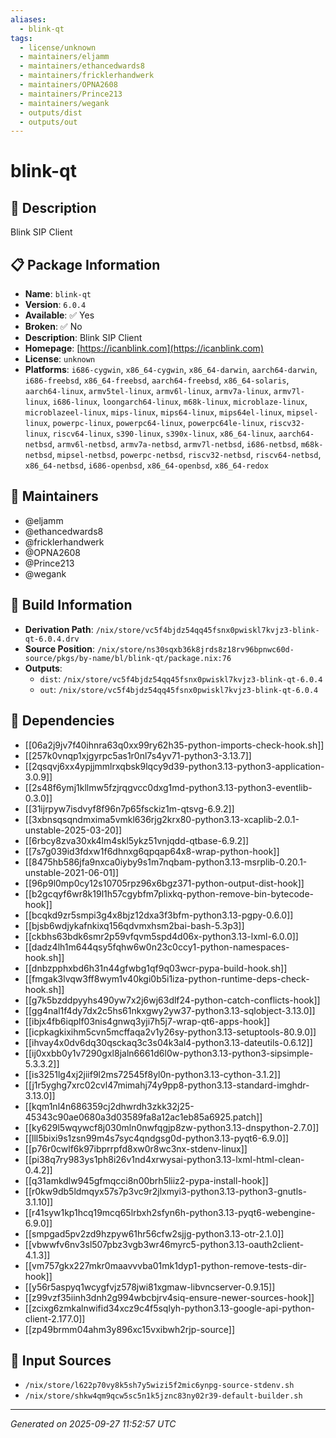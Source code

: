 ```yaml
---
aliases:
  - blink-qt
tags:
  - license/unknown
  - maintainers/eljamm
  - maintainers/ethancedwards8
  - maintainers/fricklerhandwerk
  - maintainers/OPNA2608
  - maintainers/Prince213
  - maintainers/wegank
  - outputs/dist
  - outputs/out
---
```


# blink-qt

## 📝 Description

Blink SIP Client

## 📋 Package Information

- **Name**: `blink-qt`
- **Version**: `6.0.4`
- **Available**: ✅ Yes
- **Broken**: ✅ No
- **Description**: Blink SIP Client
- **Homepage**: [https://icanblink.com](https://icanblink.com)
- **License**: `unknown`
- **Platforms**: `i686-cygwin`, `x86_64-cygwin`, `x86_64-darwin`, `aarch64-darwin`, `i686-freebsd`, `x86_64-freebsd`, `aarch64-freebsd`, `x86_64-solaris`, `aarch64-linux`, `armv5tel-linux`, `armv6l-linux`, `armv7a-linux`, `armv7l-linux`, `i686-linux`, `loongarch64-linux`, `m68k-linux`, `microblaze-linux`, `microblazeel-linux`, `mips-linux`, `mips64-linux`, `mips64el-linux`, `mipsel-linux`, `powerpc-linux`, `powerpc64-linux`, `powerpc64le-linux`, `riscv32-linux`, `riscv64-linux`, `s390-linux`, `s390x-linux`, `x86_64-linux`, `aarch64-netbsd`, `armv6l-netbsd`, `armv7a-netbsd`, `armv7l-netbsd`, `i686-netbsd`, `m68k-netbsd`, `mipsel-netbsd`, `powerpc-netbsd`, `riscv32-netbsd`, `riscv64-netbsd`, `x86_64-netbsd`, `i686-openbsd`, `x86_64-openbsd`, `x86_64-redox`
## 👥 Maintainers

- @eljamm
- @ethancedwards8
- @fricklerhandwerk
- @OPNA2608
- @Prince213
- @wegank


## 🔧 Build Information

- **Derivation Path**: `/nix/store/vc5f4bjdz54qq45fsnx0pwiskl7kvjz3-blink-qt-6.0.4.drv`
- **Source Position**: `/nix/store/ns30sqxb36k8jrds8z18rv96bpnwc60d-source/pkgs/by-name/bl/blink-qt/package.nix:76`
- **Outputs**:
  - `dist`:  `/nix/store/vc5f4bjdz54qq45fsnx0pwiskl7kvjz3-blink-qt-6.0.4`
  - `out`:  `/nix/store/vc5f4bjdz54qq45fsnx0pwiskl7kvjz3-blink-qt-6.0.4`

## 🔗 Dependencies

- [[06a2j9jv7f40ihnra63q0xx99ry62h35-python-imports-check-hook.sh]]
- [[257k0vnqp1xjgyrpc5as1r0nl7s4yv71-python3-3.13.7]]
- [[2qsqvj6xx4ypjjmmlrxqbsk9lqcy9d39-python3.13-python3-application-3.0.9]]
- [[2s48f6ymj1kllmw5fzjrqgvcc0dxg1md-python3.13-python3-eventlib-0.3.0]]
- [[31ijrpyw7isdvyf8f96n7p65fsckiz1m-qtsvg-6.9.2]]
- [[3xbnsqsqndmxima5vmkl636rjg2krx80-python3.13-xcaplib-2.0.1-unstable-2025-03-20]]
- [[6rbcy8zva30xk4lm4skl5ykz51vnjqdd-qtbase-6.9.2]]
- [[7s7g039id3fdxw1f6dhnxg6qpqap64x8-wrap-python-hook]]
- [[8475hb586jfa9nxca0iyby9s1m7nqbam-python3.13-msrplib-0.20.1-unstable-2021-06-01]]
- [[96p9l0mp0cy12s10705rpz96x6bgz371-python-output-dist-hook]]
- [[b2gcqyf6wr8k19l1h57cgybfm7plixkq-python-remove-bin-bytecode-hook]]
- [[bcqkd9zr5smpi3g4x8bjz12dxa3f3bfm-python3.13-pgpy-0.6.0]]
- [[bjsb6wdjykafnkixq156qdvmxhsm2bai-bash-5.3p3]]
- [[ckbhs63bdk6smr2p59vfqvm5spd4d06x-python3.13-lxml-6.0.0]]
- [[dadz4lh1m644qsy5fqhw6w0n23c0ccy1-python-namespaces-hook.sh]]
- [[dnbzpphxbd6h31n44gfwbg1qf9q03wcr-pypa-build-hook.sh]]
- [[fmgak3lvqw3ff8wym1v40kgi0b5i1iza-python-runtime-deps-check-hook.sh]]
- [[g7k5bzddpyyhs490yw7x2j6wj63dlf24-python-catch-conflicts-hook]]
- [[gg4nal1f4dy7dx2c5hs61nkxgwy2yw37-python3.13-sqlobject-3.13.0]]
- [[ibjx4fb6iqplf03nis4gnwq3yji7h5j7-wrap-qt6-apps-hook]]
- [[icpkagkixihm5cvn5mcffaqa2v1y26sy-python3.13-setuptools-80.9.0]]
- [[ihvay4x0dv6dq30qsckaq3c3s04k3al4-python3.13-dateutils-0.6.12]]
- [[ij0xxbb0y1v7290gxl8jaln6661d6l0w-python3.13-python3-sipsimple-5.3.3.2]]
- [[is3251lg4xj2jiif9l2ms72545f8yl0n-python3.13-cython-3.1.2]]
- [[j1r5yghg7xrc02cvl47mimahj74y9pp8-python3.13-standard-imghdr-3.13.0]]
- [[kqm1nl4n686359cj2dhwrdh3zkk32j25-45343c90ae0680a3d03589fa8a12ac1eb85a6925.patch]]
- [[ky629l5wqywcf8j030mln0nwfqgjp8zw-python3.13-dnspython-2.7.0]]
- [[lll5bixi9s1zsn99m4s7syc4qndgsg0d-python3.13-pyqt6-6.9.0]]
- [[p76r0cwlf6k97ibprrpfd8xw0r8wc3nx-stdenv-linux]]
- [[pi38q7ry983ys1ph8i26v1nd4xrwysai-python3.13-lxml-html-clean-0.4.2]]
- [[q31amkdlw945gfmqcci8n00brh5liiz2-pypa-install-hook]]
- [[r0kw9db5ldmqyx57s7p3vc9r2jlxmyi3-python3.13-python3-gnutls-3.1.10]]
- [[r41syw1kp1hcq19mcq65lrbxh2sfyn6h-python3.13-pyqt6-webengine-6.9.0]]
- [[smpgad5pv2zd9hzpyw61hr56cfw2sjjg-python3.13-otr-2.1.0]]
- [[vbwwfv6nv3sl507pbz3vgb3wr46myrc5-python3.13-oauth2client-4.1.3]]
- [[vm757gkx227mkr0maavvvba01mk1dyp1-python-remove-tests-dir-hook]]
- [[y56r5aspyq1wcygfvjz578jwi81xgmaw-libvncserver-0.9.15]]
- [[z99vzf35iinh3dnh2g994wbcbjrv4siq-ensure-newer-sources-hook]]
- [[zcixg6zmkalnwifid34xcz9c4f5sqlyh-python3.13-google-api-python-client-2.177.0]]
- [[zp49brmm04ahm3y896xc15vxibwh2rjp-source]]

## 📁 Input Sources

- `/nix/store/l622p70vy8k5sh7y5wizi5f2mic6ynpg-source-stdenv.sh`
- `/nix/store/shkw4qm9qcw5sc5n1k5jznc83ny02r39-default-builder.sh`

---
*Generated on 2025-09-27 11:52:57 UTC*
